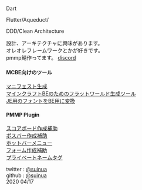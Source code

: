 
Dart  

Flutter/Aqueduct/  

DDD/Clean Architecture  

設計、アーキテクチャに興味があります。  
オレオレフレームワークとかが好きです。  
pmmp鯖作ってます。 
[discord](https://discordapp.com/invite/HNsBQQW)  

#### MCBE向けのツール  
[マニフェスト生成](https://suinua.github.io/manifestGenerator/)  
[マインクラフトBEのためのフラットワールド生成ツール](https://github.com/suinua/flatWorldEdit)  
[JE用のフォントをBE用に変換](https://github.com/suinua/mcjeFont-to-mcbeFont)  

#### PMMP Plugin
[スコアボード作成補助](https://github.com/MineDeepRock/scoreboard_system)  
[ボスバー作成補助](https://github.com/MineDeepRock/bossbar_system)  
[ホットバーメニュー](https://github.com/MineDeepRock/slot_menu_system)  
[フォーム作成補助](https://github.com/MineDeepRock/form_builder)  
[プライベートネームタグ](https://github.com/MineDeepRock/private_name_tag)  

twitter : [@suinua](https://twitter.com/suinua)  
github : [@suinua](https://github.com/suinua)  
2020 04/17
